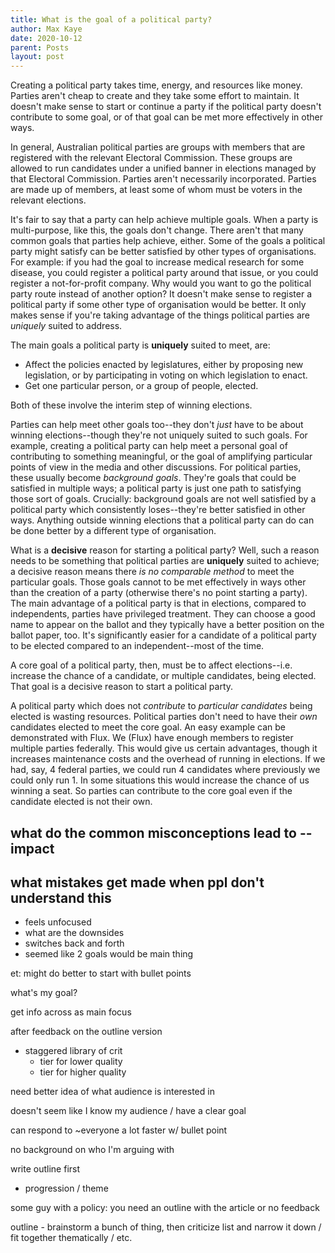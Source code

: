 ```yaml
---
title: What is the goal of a political party?
author: Max Kaye
date: 2020-10-12
parent: Posts
layout: post
---
```


<!-- needs opening paragraph -- no topic sentence -> unfocused -->

Creating a political party takes time, energy, and resources like money. Parties aren't cheap to create and they take some effort to maintain. It doesn't make sense to start or continue a party if the political party doesn't contribute to some goal, or of that goal can be met more effectively in other ways.

In general, Australian political parties are groups with members that are registered with the relevant Electoral Commission. These groups are allowed to run candidates under a unified banner in elections managed by that Electoral Commission. Parties aren't necessarily incorporated. Parties are made up of members, at least some of whom must be voters in the relevant elections.

It's fair to say that a party can help achieve multiple goals. When a party is multi-purpose, like this, the goals don't change. There aren't that many common goals that parties help achieve, either. Some of the goals a political party might satisfy can be better satisfied by other types of organisations. For example: if you had the goal to increase medical research for some disease, you could register a political party around that issue, or you could register a not-for-profit company. Why would you want to go the political party route instead of another option? It doesn't make sense to register a political party if some other type of organisation would be better. It only makes sense if you're taking advantage of the things political parties are *uniquely* suited to address.

The main goals a political party is **uniquely** suited to meet, are:

* Affect the policies enacted by legislatures, either by proposing new legislation, or by participating in voting on which legislation to enact.
* Get one particular person, or a group of people, elected.

Both of these involve the interim step of winning elections.

Parties can help meet other goals too--they don't *just* have to be about winning elections--though they're not uniquely suited to such goals. For example, creating a political party can help meet a personal goal of contributing to something meaningful, or the goal of amplifying particular points of view in the media and other discussions. For political parties, these usually become *background goals*. They're goals that could be satisfied in multiple ways; a political party is just one path to satisfying those sort of goals. Crucially: background goals are not well satisfied by a political party which consistently loses--they're better satisfied in other ways. Anything outside winning elections that a political party can do can be done better by a different type of organisation.

<!-- Satisfying background goals is not a **decisive** reason for doing something. -->

What is a **decisive** reason for starting a political party? Well, such a reason needs to be something that political parties are **uniquely** suited to achieve; a decisive reason means there *is no comparable method* to meet the particular goals. Those goals cannot to be met effectively in ways other than the creation of a party (otherwise there's no point starting a party). The main advantage of a political party is that in elections, compared to independents, parties have privileged treatment. They can choose a good name to appear on the ballot and they typically have a better position on the ballot paper, too. It's significantly easier for a candidate of a political party to be elected compared to an independent--most of the time.

A core goal of a political party, then, must be to affect elections--i.e. increase the chance of a candidate, or multiple candidates, being elected. That goal is a decisive reason to start a political party.

A political party which does not *contribute* to *particular candidates* being elected is wasting resources. Political parties don't need to have their *own* candidates elected to meet the core goal. An easy example can be demonstrated with Flux. We (Flux) have enough members to register multiple parties federally. This would give us certain advantages, though it increases maintenance costs and the overhead of running in elections. If we had, say, 4 federal parties, we could run 4 candidates where previously we could only run 1. In some situations this would increase the chance of us winning a seat. So parties can contribute to the core goal even if the candidate elected is not their own.

## what do the common misconceptions lead to -- impact

## what mistakes get made when ppl don't understand this

- feels unfocused
- what are the downsides
- switches back and forth
- seemed like 2 goals would be main thing

et: might do better to start with bullet points

what's my goal?

get info across as main focus

after feedback on the outline version

- staggered library of crit
  - tier for lower quality
  - tier for higher quality

need better idea of what audience is interested in

doesn't seem like I know my audience / have a clear goal

can respond to ~everyone a lot faster w/ bullet point

no background on who I'm arguing with

write outline first

- progression / theme

some guy with a policy: you need an outline with the article or no feedback

outline - brainstorm a bunch of thing, then criticize list and narrow it down / fit together thematically / etc.
